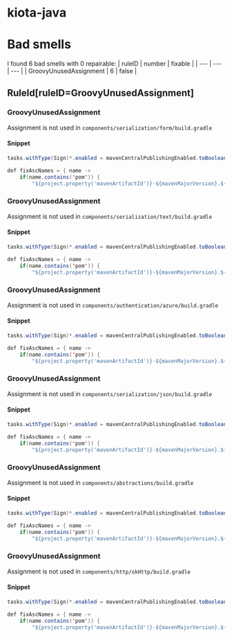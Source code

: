# kiota-java 
 
# Bad smells
I found 6 bad smells with 0 repairable:
| ruleID | number | fixable |
| --- | --- | --- |
| GroovyUnusedAssignment | 6 | false |
## RuleId[ruleID=GroovyUnusedAssignment]
### GroovyUnusedAssignment
Assignment is not used
in `components/serialization/form/build.gradle`
#### Snippet
```java
tasks.withType(Sign)*.enabled = mavenCentralPublishingEnabled.toBoolean()

def fixAscNames = { name -> 
    if(name.contains('pom')) {
        "${project.property('mavenArtifactId')}-${mavenMajorVersion}.${mavenMinorVersion}.${mavenPatchVersion}.pom.asc"
```

### GroovyUnusedAssignment
Assignment is not used
in `components/serialization/text/build.gradle`
#### Snippet
```java
tasks.withType(Sign)*.enabled = mavenCentralPublishingEnabled.toBoolean()

def fixAscNames = { name -> 
    if(name.contains('pom')) {
        "${project.property('mavenArtifactId')}-${mavenMajorVersion}.${mavenMinorVersion}.${mavenPatchVersion}.pom.asc"
```

### GroovyUnusedAssignment
Assignment is not used
in `components/authentication/azure/build.gradle`
#### Snippet
```java
tasks.withType(Sign)*.enabled = mavenCentralPublishingEnabled.toBoolean()

def fixAscNames = { name -> 
    if(name.contains('pom')) {
        "${project.property('mavenArtifactId')}-${mavenMajorVersion}.${mavenMinorVersion}.${mavenPatchVersion}.pom.asc"
```

### GroovyUnusedAssignment
Assignment is not used
in `components/serialization/json/build.gradle`
#### Snippet
```java
tasks.withType(Sign)*.enabled = mavenCentralPublishingEnabled.toBoolean()

def fixAscNames = { name -> 
    if(name.contains('pom')) {
        "${project.property('mavenArtifactId')}-${mavenMajorVersion}.${mavenMinorVersion}.${mavenPatchVersion}.pom.asc"
```

### GroovyUnusedAssignment
Assignment is not used
in `components/abstractions/build.gradle`
#### Snippet
```java
tasks.withType(Sign)*.enabled = mavenCentralPublishingEnabled.toBoolean()

def fixAscNames = { name -> 
    if(name.contains('pom')) {
        "${project.property('mavenArtifactId')}-${mavenMajorVersion}.${mavenMinorVersion}.${mavenPatchVersion}.pom.asc"
```

### GroovyUnusedAssignment
Assignment is not used
in `components/http/okHttp/build.gradle`
#### Snippet
```java
tasks.withType(Sign)*.enabled = mavenCentralPublishingEnabled.toBoolean()

def fixAscNames = { name -> 
    if(name.contains('pom')) {
        "${project.property('mavenArtifactId')}-${mavenMajorVersion}.${mavenMinorVersion}.${mavenPatchVersion}.pom.asc"
```

